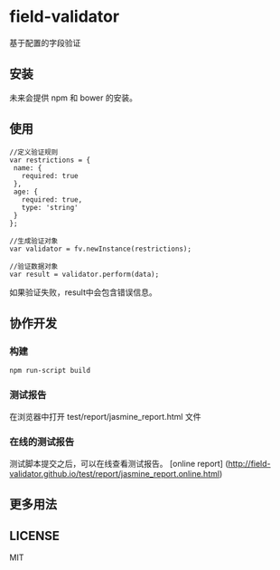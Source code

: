 # field-validator

基于配置的字段验证

## 安装
未来会提供 npm 和 bower 的安装。

## 使用
 ```
//定义验证规则
var restrictions = {
  name: {
    required: true
  },
  age: {
    required: true,
    type: 'string'
  }
};

//生成验证对象
var validator = fv.newInstance(restrictions);

//验证数据对象
var result = validator.perform(data);

```
如果验证失败，result中会包含错误信息。

## 协作开发

### 构建
```
npm run-script build
```
### 测试报告
在浏览器中打开 test/report/jasmine_report.html 文件


### 在线的测试报告
测试脚本提交之后，可以在线查看测试报告。
[online report] (http://field-validator.github.io/test/report/jasmine_report.online.html)



## 更多用法

## LICENSE
MIT
